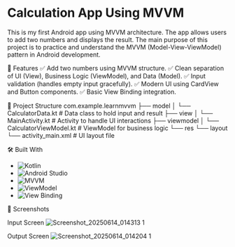# Calculation App Using MVVM
This is my first Android app using MVVM architecture. The app allows users to add two numbers and displays the result.
The main purpose of this project is to practice and understand the MVVM (Model-View-ViewModel) pattern in Android development.



🚀 Features
✅ Add two numbers using MVVM structure.
✅ Clean separation of UI (View), Business Logic (ViewModel), and Data (Model).
✅ Input validation (handles empty input gracefully).
✅ Modern UI using CardView and Button components.
✅ Basic View Binding integration.



📂 Project Structure
com.example.learnmvvm
├── model
│    └── CalculatorData.kt       # Data class to hold input and result
├── view
│    └── MainActivity.kt         # Activity to handle UI interactions
├── viewmodel
│    └── CalculatorViewModel.kt  # ViewModel for business logic
└── res
    └── layout
         └── activity_main.xml    # UI layout file



🛠️ Built With
- ![Kotlin](https://img.shields.io/badge/Kotlin-7F52FF?style=for-the-badge&logo=kotlin&logoColor=white) 
- ![Android Studio](https://img.shields.io/badge/Android%20Studio-3DDC84?style=for-the-badge&logo=android-studio&logoColor=white) 
- ![MVVM](https://img.shields.io/badge/MVVM-Architecture-blue?style=for-the-badge) 
- ![ViewModel](https://img.shields.io/badge/ViewModel-Android-yellowgreen?style=for-the-badge) 
- ![View Binding](https://img.shields.io/badge/View%20Binding-Android-lightgrey?style=for-the-badge)



📸 Screenshots

Input Screen
![Screenshot_20250614_014313 1](https://github.com/user-attachments/assets/79f32408-a434-49a4-aafa-951cf0c1c6dc)



Output Screen
![Screenshot_20250614_014204 1](https://github.com/user-attachments/assets/dd1beb06-7d53-4e29-b585-829a6e156e14)




